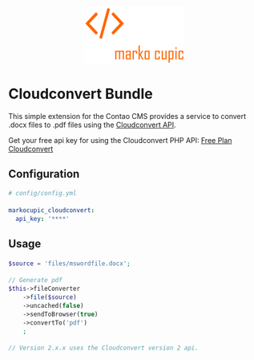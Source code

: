 <p align="center"><a href="https://github.com/markocupic"><img src="https://github.com/markocupic/markocupic/blob/main/logo.png?raw=true" width="200"></a></p>



# Cloudconvert Bundle
This simple extension for the Contao CMS provides a service to convert .docx files to .pdf files using the [Cloudconvert API](https://cloudconvert.com/api/v2).

Get your free api key for using the Cloudconvert PHP API: [Free Plan Cloudconvert](https://cloudconvert.com/pricing)

## Configuration
```yaml
# config/config.yml

markocupic_cloudconvert:
  api_key: '****'
```

## Usage
```php
$source = 'files/mswordfile.docx';

// Generate pdf
$this->fileConverter
    ->file($source)
    ->uncached(false)
    ->sendToBrowser(true)
    ->convertTo('pdf')
    ;

// Version 2.x.x uses the Cloudconvert version 2 api.
```


